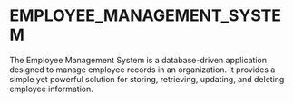 # EMPLOYEE_MANAGEMENT_SYSTEM
The Employee Management System is a database-driven application designed to manage employee records in an organization. It provides a simple yet powerful solution for storing, retrieving, updating, and deleting employee information. 
